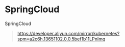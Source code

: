 # SpringCloud
SpringCloud

> https://developer.aliyun.com/mirror/kubernetes?spm=a2c6h.13651102.0.0.5bef1b11LPnImq
